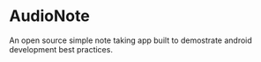 # AudioNote
An open source simple note taking app built to demostrate android development best practices.
